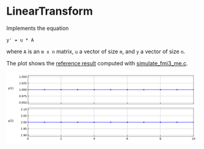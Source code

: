 # LinearTransform

Implements the equation

```
y' = u * A
```

where `A` is an `m x n` matrix, `u` a vector of size `m`, and `y` a vector of size `n`.

The plot shows the [reference result](LinearTransform_ref.csv) computed with [simulate_fmi3_me.c](https://github.com/modelica/Reference-FMUs/blob/master/examples/simulate_fmi3_me.c).

![Plot](LinearTransform_ref.svg)

